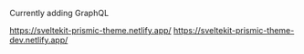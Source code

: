 Currently adding GraphQL

https://sveltekit-prismic-theme.netlify.app/
https://sveltekit-prismic-theme-dev.netlify.app/

